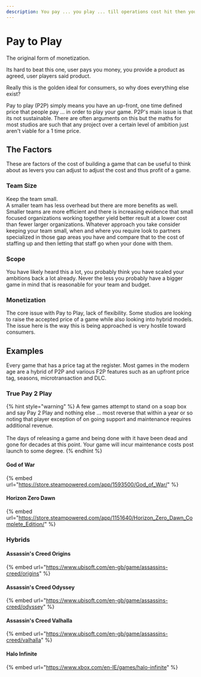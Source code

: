 ```yaml
---
description: You pay ... you play ... till operations cost hit then you pay some more
---
```


# Pay to Play

The original form of monetization.

Its hard to beat this one, user pays you money, you provide a product as agreed, user players said product.

Really this is the golden ideal for consumers, so why does everything else exist?

Pay to play (P2P) simply means you have an up-front, one time defined price that people pay … in order to play your game. P2P's main issue is that its not sustainable. There are often arguments on this but the maths for most studios are such that any project over a certain level of ambition just aren't viable for a 1 time price.

## The Factors

These are factors of the cost of building a game that can be useful to think about as levers you can adjust to adjust the cost and thus profit of a game.

### Team Size

Keep the team small.\
A smaller team has less overhead but there are more benefits as well. Smaller teams are more efficient and there is increasing evidence that small focused organizations working together yield better result at a lower cost than fewer larger organizations. Whatever approach you take consider keeping your team small, when and where you require look to partners specialized in those gap areas you have and compare that to the cost of staffing up and then letting that staff go when your done with them.

### Scope

You have likely heard this a lot, you probably think you have scaled your ambitions back a lot already. Never the less you probably have a bigger game in mind that is reasonable for your team and budget.&#x20;

### Monetization

The core issue with Pay to Play, lack of flexibility. Some studios are looking to raise the accepted price of a game while also looking into hybrid models. The issue here is the way this is being approached is very hostile toward consumers.&#x20;

## Examples

Every game that has a price tag at the register. Most games in the modern age are a hybrid of P2P and various F2P features such as an upfront price tag, seasons, microtransaction and DLC.

### True Pay 2 Play

{% hint style="warning" %}
A few games attempt to stand on a soap box and say Pay 2 Play and nothing else ... most reverse that within a year or so noting that player exception of on going support and maintenance requires additional revenue.\
\
The days of releasing a game and being done with it have been dead and gone for decades at this point. Your game will incur maintenance costs post launch to some degree.
{% endhint %}

#### God of War

{% embed url="https://store.steampowered.com/app/1593500/God_of_War/" %}

#### Horizon Zero Dawn

{% embed url="https://store.steampowered.com/app/1151640/Horizon_Zero_Dawn_Complete_Edition/" %}

### Hybrids

#### Assassin's Creed Origins

{% embed url="https://www.ubisoft.com/en-gb/game/assassins-creed/origins" %}

#### Assassin's Creed Odyssey

{% embed url="https://www.ubisoft.com/en-gb/game/assassins-creed/odyssey" %}

#### Assassin's Creed Valhalla

{% embed url="https://www.ubisoft.com/en-gb/game/assassins-creed/valhalla" %}

#### Halo Infinite

{% embed url="https://www.xbox.com/en-IE/games/halo-infinite" %}
